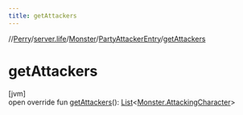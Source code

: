 ```yaml
---
title: getAttackers
---
```

//[Perry](../../../../index.html)/[server.life](../../index.html)/[Monster](../index.html)/[PartyAttackerEntry](index.html)/[getAttackers](get-attackers.html)



# getAttackers



[jvm]\
open override fun [getAttackers](get-attackers.html)(): [List](https://kotlinlang.org/api/latest/jvm/stdlib/kotlin.collections/-list/index.html)&lt;[Monster.AttackingCharacter](../-attacking-character/index.html)&gt;




